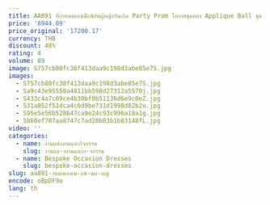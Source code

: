 ```yaml
---
title: AA891 ที่กําหนดเองเม็กซิกันผู้หญิงวันเกิด Party Prom โอกาสชุดทอง Applique Ball ชุด Quinceanera Vestido De 15 16 14
price: '8944.09'
price_original: '17200.17'
currency: THB
discount: 48%
rating: 4
volume: 89
image: S757cb80fc30f413daa9c198d3abe85e7S.jpg
images:
  - S757cb80fc30f413daa9c198d3abe85e7S.jpg
  - Sa9c43e95550a4811bb598d27312a5570j.jpg
  - S433c4a7c09ce4b30bf0b51136d6e9c0eZ.jpg
  - S31a852f51dca4c6d9be731d1998d82b2u.jpg
  - S95e5e56b528647ca9e24c93c996a18a1g.jpg
  - S860ef707aa8747c7ad28b83b1b83148fL.jpg
video: ''
categories:
  - name: งานแต่งงานและกิจกรรม
    slug: งานแต-งงานและก-จกรรม
  - name: Bespoke Occasion Dresses
    slug: bespoke-occasion-dresses
slug: aa891-าหนดเองเม-กซ-นผ-หญ
encode: oBpDF9o
lang: th
---
```

  